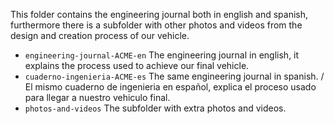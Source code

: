 This folder contains the engineering journal both in english and spanish, furthermore there is a subfolder with other photos and videos from the design and creation process of our vehicle.
* `engineering-journal-ACME-en` The engineering journal in english, it explains the process used to achieve our final vehicle.
* `cuaderno-ingenieria-ACME-es` The same engineering journal in spanish. / El mismo cuaderno de ingenieria en español, explica el proceso usado para llegar a nuestro vehiculo final.
* `photos-and-videos` The subfolder with extra photos and videos.

